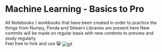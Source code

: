 # Machine Learning - Basics to Pro
All Notebooks / workbooks that have been created in order to practice the things from Numpy, Panda and Sklearn Libraries are present here
New commits will be made on regular basis with new contents to preview and study regularly <br>
Feel free to fork and use 😸
<img align='center' alt='gif' src= https://miro.medium.com/max/1200/0*4aHRjVXRKsyUhm2b>
